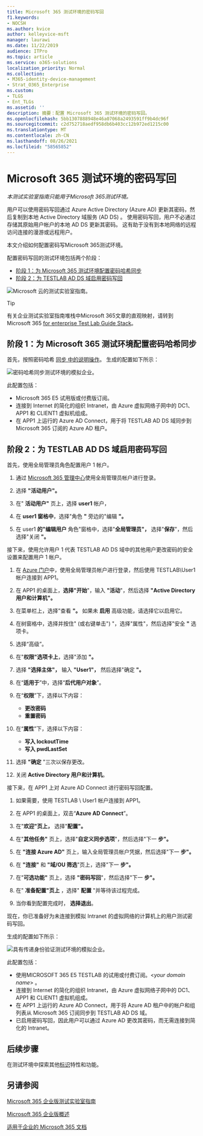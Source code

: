 ```yaml
---
title: Microsoft 365 测试环境的密码写回
f1.keywords:
- NOCSH
ms.author: kvice
author: kelleyvice-msft
manager: laurawi
ms.date: 11/22/2019
audience: ITPro
ms.topic: article
ms.service: o365-solutions
localization_priority: Normal
ms.collection:
- M365-identity-device-management
- Strat_O365_Enterprise
ms.custom:
- TLGS
- Ent_TLGs
ms.assetid: ''
description: 摘要：配置 Microsoft 365 测试环境的密码写回。
ms.openlocfilehash: 5bb1307888948e46a07068a2493591ff9b4dc96f
ms.sourcegitcommit: c2d752718aedf958db6b403cc12b972ed1215c00
ms.translationtype: MT
ms.contentlocale: zh-CN
ms.lasthandoff: 08/26/2021
ms.locfileid: "58565852"
---
```

# <a name="password-writeback-for-your-microsoft-365-test-environment"></a>Microsoft 365 测试环境的密码写回

*本测试实验室指南只能用于Microsoft 365测试环境。*

用户可以使用密码写回通过 Azure Active Directory (Azure AD) 更新其密码，然后复制到本地 Active Directory 域服务 (AD DS) 。 使用密码写回，用户不必通过存储其原始用户帐户的本地 AD DS 更新其密码。 这有助于没有到本地网络的远程访问连接的漫游或远程用户。

本文介绍如何配置密码写Microsoft 365测试环境。

配置密码写回的测试环境包括两个阶段：
- [阶段 1：为 Microsoft 365 测试环境配置密码哈希同步](#phase-1-configure-password-hash-synchronization-for-your-microsoft-365-test-environment)
- [阶段 2：为 TESTLAB AD DS 域启用密码写回](#phase-2-enable-password-writeback-for-the-testlab-ad-ds-domain)
  
![Microsoft 云的测试实验室指南。](../media/m365-enterprise-test-lab-guides/cloud-tlg-icon.png) 
    
> [!TIP]
> 有关企业测试实验室指南堆栈中Microsoft 365文章的直观映射，请转到 Microsoft 365 [for enterprise Test Lab Guide Stack](../downloads/Microsoft365EnterpriseTLGStack.pdf)。

## <a name="phase-1-configure-password-hash-synchronization-for-your-microsoft-365-test-environment"></a>阶段 1：为 Microsoft 365 测试环境配置密码哈希同步

首先，按照密码哈希 [同步 中的说明操作](password-hash-sync-m365-ent-test-environment.md)。 生成的配置如下所示：
  
![密码哈希同步测试环境的模拟企业。](../media/pass-through-auth-m365-ent-test-environment/Phase1.png)
  
此配置包括：
  
- Microsoft 365 E5 试用版或付费版订阅。
- 连接到 Internet 的简化的组织 Intranet，由 Azure 虚拟网络子网中的 DC1、APP1 和 CLIENT1 虚拟机组成。
- 在 APP1 上运行的 Azure AD Connect，用于将 TESTLAB AD DS 域同步到 Microsoft 365 订阅的 Azure AD 租户。

## <a name="phase-2-enable-password-writeback-for-the-testlab-ad-ds-domain"></a>阶段 2：为 TESTLAB AD DS 域启用密码写回

首先，使用全局管理员角色配置用户 1 帐户。

1. 通过 [Microsoft 365 管理中心](https://portal.microsoft.com)使用全局管理员帐户进行登录。

2. 选择 **"活动用户"。**
 
3. 在" **活动用户"** 页上，选择 **user1** 帐户，

4. 在 **user1 窗格中**，选择"角色 **"** 旁边的"编辑 **"。**

5. 在 user1 **的"编辑用户** 角色"窗格中，选择"**全局管理员"，** 选择"**保存**"，然后选择"关闭 **"。**

接下来，使用允许用户 1 代表 TESTLAB AD DS 域中的其他用户更改密码的安全设置来配置用户 1 帐户。

1. 在 [Azure 门户](https://portal.azure.com)中，使用全局管理员帐户进行登录，然后使用 TESTLAB\User1 帐户连接到 APP1。

2. 在 APP1 的桌面上，**选择"开始**"，输入 **"活动**"，然后选择 **"Active Directory 用户和计算机"。**

3. 在菜单栏上，选择"查看 **"。** 如果未 **启用** 高级功能，请选择它以启用它。

4. 在树窗格中，选择并按住" (或右键单击") "，选择"属性"，然后选择"安全 **"** 选项卡。

5. 选择“高级”。

6. 在"**权限"选项卡上**，选择"添加 **"。**

7. 选择 **"选择主体"，** 输入 **"User1"，** 然后选择"确定 **"。**

8. 在“**适用于**”中，选择“**后代用户对象**”。

9. 在“**权限**”下，选择以下内容：

    - **更改密码**
    - **重置密码**

10. 在“**属性**”下，选择以下内容：
    - **写入 lockoutTime**
    - **写入 pwdLastSet**

11. 选择 **"确定** "三次以保存更改。

12. 关闭 **Active Directory 用户和计算机**。

接下来，在 APP1 上对 Azure AD Connect 进行密码写回配置。

1. 如果需要，使用 TESTLAB \ User1 帐户连接到 APP1。

2. 在 APP1 的桌面上，双击“**Azure AD Connect**”。

3. 在"**欢迎"页上，** 选择"**配置"。**

4. 在"**其他任务"** 页上，选择"**自定义同步选项**"，然后选择"下一 **步"。**

5. 在 **"连接 Azure AD"** 页上，输入全局管理员帐户凭据，然后选择"下一 **步"。**

6. 在 **"连接"** 和 **"域/OU 筛选**"页上，选择"下一 **步"。**

7. 在"**可选功能"** 页上，选择 **"密码写回**"，然后选择"下一 **步"。**

8. 在" **准备配置"页上** ，选择" **配置** "并等待该过程完成。

9. 当你看到配置完成时， **选择退出**。

现在，你已准备好为未连接到模拟 Intranet 的虚拟网络的计算机上的用户测试密码写回。

生成的配置如下所示：

![具有传递身份验证测试环境的模拟企业。](../media/pass-through-auth-m365-ent-test-environment/Phase1.png)

此配置包括：

- 使用MICROSOFT 365 E5 TESTLAB 的试用或付费订阅。\<*your domain name*> 。
- 连接到 Internet 的简化的组织 Intranet，由 Azure 虚拟网络子网中的 DC1、APP1 和 CLIENT1 虚拟机组成。
- 在 APP1 上运行的 Azure AD Connect，用于将 Azure AD 租户中的帐户和组列表从 Microsoft 365 订阅同步到 TESTLAB AD DS 域。
- 已启用密码写回，因此用户可以通过 Azure AD 更改其密码，而无需连接到简化的 Intranet。

## <a name="next-step"></a>后续步骤

在测试环境中探索其他[标识](m365-enterprise-test-lab-guides.md#identity)特性和功能。

## <a name="see-also"></a>另请参阅

[Microsoft 365 企业版测试实验室指南](m365-enterprise-test-lab-guides.md)

[Microsoft 365 企业版概述](microsoft-365-overview.md)

[适用于企业的 Microsoft 365 文档](/microsoft-365-enterprise/)